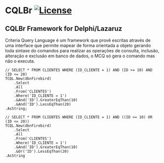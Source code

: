 # CQLBr [![License](https://img.shields.io/badge/License-Apache%202.0-yellowgreen.svg)](https://opensource.org/licenses/Apache-2.0)

## CQLBr Framework for Delphi/Lazaruz
Criteria Query Language é um framework que provê escritas através de uma interface que permite mapear de forma orientada a objeto gerando toda sintaxe do comandos para realizar as operações de consulta, inclusão, alteração e exclusão em banco de dados, o MCQ só gera o comando mas não o executa.

```Delphi
// SELECT * FROM CLIENTES WHERE (ID_CLIENTE = 1) AND (ID >= 10) AND (ID <= 20)
TCQL.New(dbnFirebird)
    .Select
    .All
    .From('CLIENTES')
    .Where('ID_CLIENTE = 1')
    .&And('ID').GreaterEqThan(10)
    .&And('ID').LessEqThan(20)
.AsString;
	
// SELECT * FROM CLIENTES WHERE (ID_CLIENTE = 1) AND ((ID >= 10) OR (ID <= 20))
TCQL.New(dbnFirebird)
    .Select
    .All
    .From('CLIENTES')
    .Where('ID_CLIENTE = 1')
    .&And('ID').GreaterEqThan(10)
    .&Or('ID').LessEqThan(20)
.AsString	
```
